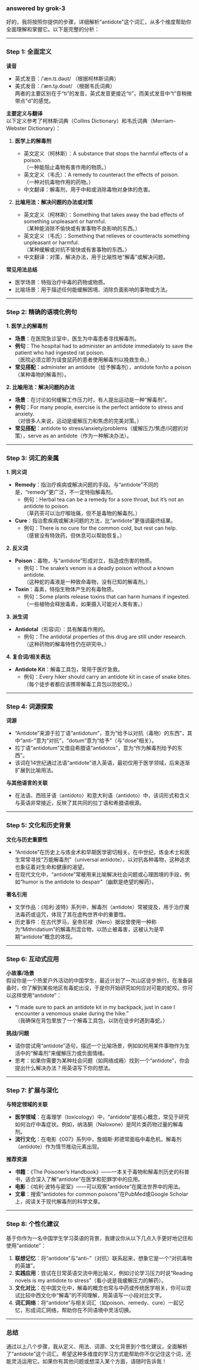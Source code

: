 ### answered by grok-3
好的，我将按照你提供的步骤，详细解析“antidote”这个词汇，从多个维度帮助你全面理解和掌握它。以下是完整的分析：

---

### Step 1: 全面定义

**读音**  
- 英式发音：/ˈæn.tɪ.dəʊt/ （根据柯林斯词典）  
- 美式发音：/ˈæn.t̬ə.doʊt/ （根据韦氏词典）  
两者的主要区别在于“ti”的发音，英式发音更接近“ti”，而美式发音中“t”音稍微带点“d”的感觉。

**主要定义与翻译**  
以下定义参考了柯林斯词典（Collins Dictionary）和韦氏词典（Merriam-Webster Dictionary）：  
1. **医学上的解毒剂**  
   - 英文定义（柯林斯）：A substance that stops the harmful effects of a poison.  
     （一种能阻止毒物有害作用的物质。）  
   - 英文定义（韦氏）：A remedy to counteract the effects of poison.  
     （一种对抗毒物作用的药物。）  
   - 中文翻译：解毒剂，用于中和或消除毒物对身体的危害。  

2. **比喻用法：解决问题的办法或对策**  
   - 英文定义（柯林斯）：Something that takes away the bad effects of something unpleasant or harmful.  
     （某种能消除不愉快或有害事物不良影响的东西。）  
   - 英文定义（韦氏）：Something that relieves or counteracts something unpleasant or harmful.  
     （某种缓解或对抗不愉快或有害事物的东西。）  
   - 中文翻译：对策，解决办法，用于比喻性地“解毒”或解决问题。  

**常见用法总结**  
- 医学场景：特指治疗中毒的药物或物质。  
- 比喻场景：用于描述任何能缓解困境、消除负面影响的事物或方法。

---

### Step 2: 精确的语境化例句

**1. 医学上的解毒剂**  
- **场景**：在医院急诊室中，医生为中毒患者寻找解毒剂。  
- **例句**：The hospital had to administer an antidote immediately to save the patient who had ingested rat poison.  
  （医院必须立即为误食鼠药的患者使用解毒剂以挽救生命。）  
- **常见搭配**：administer an antidote（给予解毒剂），antidote for/to a poison（某种毒物的解毒剂）。  

**2. 比喻用法：解决问题的办法**  
- **场景**：在讨论如何缓解工作压力时，有人提出运动是一种“解毒剂”。  
- **例句**：For many people, exercise is the perfect antidote to stress and anxiety.  
  （对很多人来说，运动是缓解压力和焦虑的完美对策。）  
- **常见搭配**：antidote to stress/anxiety/problems（缓解压力/焦虑/问题的对策），serve as an antidote（作为一种解决办法）。  

---

### Step 3: 词汇的亲属

**1. 同义词**  
- **Remedy**：指治疗疾病或解决问题的手段。与“antidote”不同的是，“remedy”更广泛，不一定特指解毒剂。  
  - 例句：Herbal tea can be a remedy for a sore throat, but it’s not an antidote to poison.  
    （草药茶可以治疗喉咙痛，但不是毒物的解毒剂。）  
- **Cure**：指治愈疾病或解决问题的方法，比“antidote”更强调最终结果。  
  - 例句：There is no cure for the common cold, but rest can help.  
    （感冒没有特效药，但休息可以帮助恢复。）  

**2. 反义词**  
- **Poison**：毒物，与“antidote”形成对立，指造成伤害的物质。  
  - 例句：The snake’s venom is a deadly poison without a known antidote.  
    （这种蛇的毒液是一种致命毒物，没有已知的解毒剂。）  
- **Toxin**：毒素，特指生物体产生的有毒物质。  
  - 例句：Some plants release toxins that can harm humans if ingested.  
    （一些植物会释放毒素，如果摄入可能对人类有害。）  

**3. 派生词**  
- **Antidotal**（形容词）：具有解毒作用的。  
  - 例句：The antidotal properties of this drug are still under research.  
    （这种药物的解毒特性仍在研究中。）  

**4. 复合词/相关表达**  
- **Antidote Kit**：解毒工具包，常用于医疗急救。  
  - 例句：Every hiker should carry an antidote kit in case of snake bites.  
    （每个徒步者都应该携带解毒工具包以防蛇咬。）  

---

### Step 4: 词源探索

**词源**  
- “Antidote”来源于拉丁语“antidotum”，意为“给予以对抗（毒物）的东西”，其中“anti-”意为“对抗”，“dotum”意为“给予”（与“dose”相关）。  
- 拉丁语“antidotum”又借自希腊语“antidotos”，意为“作为解毒剂给予的东西”。  
- 该词在14世纪通过法语“antidote”进入英语，最初仅用于医学领域，后来逐渐扩展到比喻用法。  

**与其他语言的关联**  
- 在法语、西班牙语（antídoto）和意大利语（antidoto）中，该词形式和含义与英语非常接近，反映了其共同的拉丁语和希腊语根源。

---

### Step 5: 文化和历史背景

**文化与历史重要性**  
- “Antidote”在历史上与炼金术和早期医学密切相关。在中世纪，炼金术士和医生常常寻找“万能解毒剂”（universal antidote），以对抗各种毒物，这种追求也象征着对生命和健康的渴望。  
- 在现代文化中，“antidote”常被用来比喻解决社会问题或心理困境的手段，例如“humor is the antidote to despair”（幽默是绝望的解药）。  

**著名引用**  
- 文学作品：《哈利·波特》系列中，解毒剂（antidote）常被提及，用于治疗魔法毒药或诅咒，体现了其在虚构世界中的重要性。  
- 历史事件：在古代罗马，皇帝尼禄（Nero）据说曾使用一种称为“Mithridatium”的解毒剂混合物，以防止被毒害，这被认为是早期“antidote”概念的体现。

---

### Step 6: 互动式应用

**小故事/场景**  
假设你是一个热爱户外活动的中国学生，最近计划了一次山区徒步旅行。在准备装备时，你了解到某些地区有毒蛇出没，于是你开始研究如何应对可能的蛇咬。你可以这样使用“antidote”：  
- “I made sure to pack an antidote kit in my backpack, just in case I encounter a venomous snake during the hike.”  
  （我确保在背包里放了一个解毒工具包，以防在徒步时遇到毒蛇。）  

**挑战/问题**  
- 请你尝试用“antidote”造句，描述一个比喻场景，例如如何用某件事物作为生活中的“解毒剂”来缓解压力或负面情绪。  
- 思考：如果你需要为某种社会问题（如网络成瘾）找到一个“antidote”，你会提出什么解决办法？用英语写下你的想法。

---

### Step 7: 扩展与深化

**与特定领域的关联**  
- **医学领域**：在毒理学（toxicology）中，“antidote”是核心概念，常见于研究如何治疗中毒症状。例如，纳洛酮（Naloxone）是阿片类药物过量的解毒剂。  
- **流行文化**：在电影《007》系列中，詹姆斯·邦德常面临中毒危机，解毒剂（antidote）作为情节推动元素出现。  

**推荐资源**  
- **书籍**：《The Poisoner’s Handbook》——一本关于毒物和解毒剂历史的科普书，适合深入了解“antidote”在医学和犯罪学中的应用。  
- **电影**：《哈利·波特与密室》——可以观察“antidote”在魔法世界中的用法。  
- **文章**：搜索“antidotes for common poisons”在PubMed或Google Scholar上，阅读关于现代解毒剂的科学文章。  

---

### Step 8: 个性化建议

基于你作为一名中国学生学习英语的背景，我建议你从以下几点入手更好地记住和使用“antidote”：  
1. **联想记忆**：将“antidote”与“anti-”（对抗）联系起来，想象它是一个“对抗毒物的英雄”。  
2. **实践应用**：尝试在日常英语交流中用比喻义，例如讨论学习压力时说“Reading novels is my antidote to stress”（看小说是我缓解压力的解药）。  
3. **文化对比**：在中国文化中，解毒的概念也常与中药或传统医学相关，你可以尝试比较中西文化中“解毒”的不同理解，用英语写一小段对比文字。  
4. **词汇网络**：将“antidote”与相关词汇（如poison、remedy、cure）一起记忆，形成词汇网络，帮助你在不同语境中灵活切换。

---

### 总结

通过以上八个步骤，我从定义、用法、词源、文化背景到个性化建议，全面解析了“antidote”这个词汇。希望这种多维度的学习方式能帮助你不仅记住这个词，还能灵活运用它。如果你有其他问题或想深入某个方面，请随时告诉我！